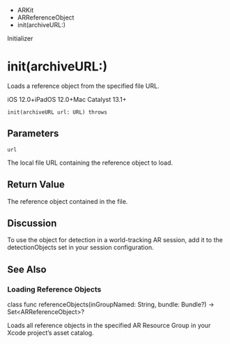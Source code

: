 

- ARKit
- ARReferenceObject
-  init(archiveURL:) 

Initializer

# init(archiveURL:)

Loads a reference object from the specified file URL.

iOS 12.0+iPadOS 12.0+Mac Catalyst 13.1+

``` source
init(archiveURL url: URL) throws
```

## Parameters 

`url`  

The local file URL containing the reference object to load.

## Return Value

The reference object contained in the file.

## Discussion

To use the object for detection in a world-tracking AR session, add it to the detectionObjects set in your session configuration.

## See Also

### Loading Reference Objects

class func referenceObjects(inGroupNamed: String, bundle: Bundle?) -> Set&lt;ARReferenceObject>?

Loads all reference objects in the specified AR Resource Group in your Xcode project’s asset catalog.

